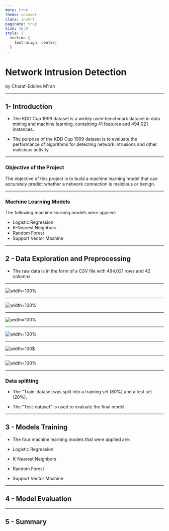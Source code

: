 ```yaml
---
marp: true
theme: uncover
class: invert
paginate: true
size: 16:9
style: |
  section {
    text-align: center;
  }
---
```


# Network Intrusion Detection

by Charaf-Eddine M'rah 

---

## 1-  Introduction

<!-- 
- Brief overview of the KDD Cup 1999 dataset and its purpose

- Overview of the project objectives and the machine learning models that were applied
-->

- The KDD Cup 1999 dataset is a widely used benchmark dataset in data mining and machine learning, containing 41 features and 494,021 instances.

- The purpose of the KDD Cup 1999 dataset is to evaluate the performance of algorithms for detecting network intrusions and other malicious activity.

---

### Objective of the Project

The objective of this project is to build a machine learning model that can accurately predict whether a network connection is malicious or benign.

---

### Machine Learning Models

The following machine learning models were applied:

- Logistic Regression
- K-Nearest Neighbors
- Random Forest
- Support Vector Machine

---

## 2 - Data Exploration and Preprocessing

<!-- 
- Description of the raw data and its format

- Steps taken to clean and prepare the data for analysis, such as handling missing values, scaling features, etc.

- Summary of key insights and observations from the initial data exploration 
-->

- The raw data is in the form of a CSV file with 494,021 rows and 42 columns.

---

![width=100%](images/visualizations/class-distribution.png)

---

![width=100%](images/protocol-type-ratio.png)

---

![width=100%](images/service-ratio.png)

---

![width=100%](images/flag-ratio.png)

---

![width=100$](images/heatmap.png)

---

![width=100%](images/features-importance.png)

---

### Data splitting

- The "Train-dataset was split into a training set (80%) and a test set (20%).

- The "Test-dataset" is used to evaluate the final model.

---

## 3 - Models Training

<!-- 
- Description of the four machine learning models that were applied: (e.g. logistic regression, decision tree, random forest, neural network)

- Explanation of the evaluation criteria used to compare the models (e.g. accuracy, precision, recall)

- Results of the model comparison and selection of the best-performing model 
-->

- The four machine learning models that were applied are:

- Logistic Regression
- K-Nearest Neighbors
- Random Forest
- Support Vector Machine

---

## 4 - Model Evaluation

<!-- 
- Description of the final model's performance on the test set

- Comparison to baseline performance 
-->

---

## 5 - Summary 

<!-- Summary of the key findings and results of the project
Next steps for the project. -->
